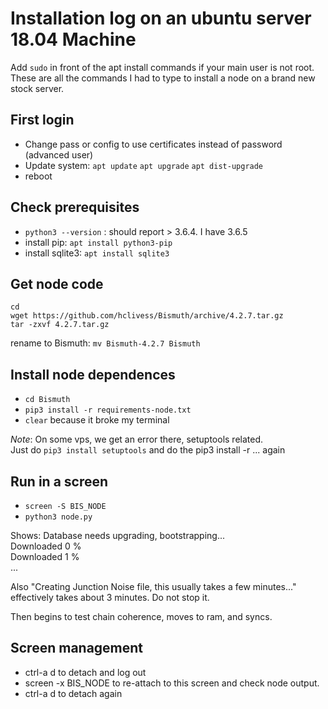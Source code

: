 # Installation log on an ubuntu server 18.04 Machine

Add `sudo` in front of the apt install commands if your main user is not root.
These are all the commands I had to type to install a node on a brand new stock server.

## First login

- Change pass or config to use certificates instead of password (advanced user)
- Update system: `apt update`  `apt upgrade`  `apt dist-upgrade`
- reboot

## Check prerequisites

- `python3 --version` : should report > 3.6.4. I have 3.6.5
- install pip: `apt install python3-pip`
- install sqlite3: `apt install sqlite3`

## Get node code

```
cd
wget https://github.com/hclivess/Bismuth/archive/4.2.7.tar.gz
tar -zxvf 4.2.7.tar.gz
```
rename to Bismuth: `mv Bismuth-4.2.7 Bismuth`

## Install node dependences

- `cd Bismuth`
- `pip3 install -r requirements-node.txt`
- `clear` because it broke my terminal

*Note*: On some vps, we get an error there, setuptools related.  
Just do `pip3 install setuptools` and do the pip3 install -r ... again 

## Run in a screen

- `screen -S BIS_NODE`
- `python3 node.py`

Shows: Database needs upgrading, bootstrapping...  
Downloaded 0 %  
Downloaded 1 %  
...  

Also "Creating Junction Noise file, this usually takes a few minutes..."  
effectively takes about 3 minutes.  Do not stop it.  

Then begins to test chain coherence, moves to ram, and syncs.

## Screen management

- ctrl-a d to detach and log out
- screen -x BIS_NODE to re-attach to this screen and check node output.
- ctrl-a d to detach again
